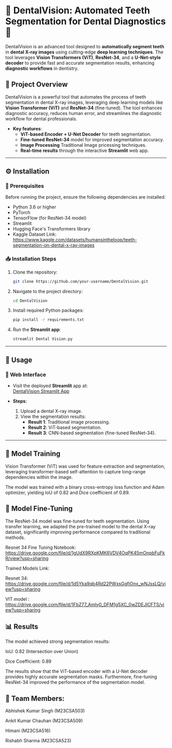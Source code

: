 # 🦷 **DentalVision: Automated Teeth Segmentation for Dental Diagnostics** 🦷

DentalVision is an advanced tool designed to **automatically segment teeth** in **dental X-ray images** using cutting-edge **deep learning techniques**. The tool leverages **Vision Transformers (ViT)**, **ResNet-34**, and a **U-Net-style decoder** to provide fast and accurate segmentation results, enhancing **diagnostic workflows** in dentistry.


## 🚀 **Project Overview**

DentalVision is a powerful tool that automates the process of teeth segmentation in dental X-ray images, leveraging deep learning models like **Vision Transformer (ViT)** and **ResNet-34** (fine-tuned). The tool enhances diagnostic accuracy, reduces human error, and streamlines the diagnostic workflow for dental professionals.

- **Key features**:
  - **ViT-based Encoder + U-Net Decoder** for teeth segmentation.
  - **Fine-tuned ResNet-34** model for improved segmentation accuracy.
  - **Image Processing** Traditional Image pricessing techniques.
  - **Real-time results** through the interactive **Streamlit** web app.

---

## ⚙️ **Installation**

### 🔧 **Prerequisites**
Before running the project, ensure the following dependencies are installed:

- Python 3.6 or higher
- PyTorch
- TensorFlow (for ResNet-34 model)
- Streamlit
- Hugging Face's Transformers library
- Kaggle Dataset Link: https://www.kaggle.com/datasets/humansintheloop/teeth-segmentation-on-dental-x-ray-images

### 📥 **Installation Steps**
1. Clone the repository:
    ```bash
    git clone https://github.com/your-username/DentalVision.git
    ```

2. Navigate to the project directory:
    ```bash
    cd DentalVision
    ```

3. Install required Python packages:
    ```bash
    pip install -r requirements.txt
    ```

4. Run the **Streamlit app**:
    ```bash
    streamlit Dental Vision.py
    ```

---

## 📜 **Usage**

### 🦷 **Web Interface**
- Visit the deployed **Streamlit** app at:  
  [DentalVision Streamlit App](https://dentalvision.streamlit.app)

- **Steps**:
  1. Upload a dental X-ray image.
  2. View the segmentation results:
     - **Result 1**: Traditional image processing.
     - **Result 2**: ViT-based segmentation.
     - **Result 3**: CNN-based segmentation (fine-tuned ResNet-34).

---

## 🧠 Model Training
Vision Transformer (ViT) was used for feature extraction and segmentation, leveraging transformer-based self-attention to capture long-range dependencies within the image.

The model was trained with a binary cross-entropy loss function and Adam optimizer, yielding IoU of 0.82 and Dice coefficient of 0.89.

## 🔄 Model Fine-Tuning
The ResNet-34 model was fine-tuned for teeth segmentation. Using transfer learning, we adapted the pre-trained model to the dental X-ray dataset, significantly improving performance compared to traditional methods.

Resnet 34 Fine Tuning Notebook: https://drive.google.com/file/d/1gUdX9RXpKMK6VDV4OqPK45mOnpbFuFkR/view?usp=sharing

  
Trained Models Link:

Resnet 34: https://drive.google.com/file/d/1d5Yka9qb4Rd22PWxsGgfjOnx_wNJssLQ/view?usp=sharing

VIT model : https://drive.google.com/file/d/1FbZ77_AmIy0_DFM1g5XC_0wZDEJlCFTS/view?usp=sharing
## 📊 Results
The model achieved strong segmentation results:

IoU: 0.82 (Intersection over Union)

Dice Coefficient: 0.89

The results show that the ViT-based encoder with a U-Net decoder provides highly accurate segmentation masks. Furthermore, fine-tuning ResNet-34 improved the performance of the segmentation model.



## 🤝 Team Members:
Abhishek Kumar Singh (M23CSA503) 

Ankit Kumar Chauhan (M23CSA509) 

Himani (M23CSA516) 

Rishabh Sharma (M23CSA523)
